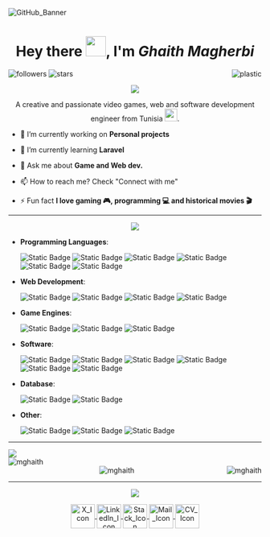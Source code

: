 ![GitHub_Banner](https://github.com/MGhaith/MGhaith/assets/57289554/0cef5fa3-087c-4d4b-93b1-c490267b190a)

<h1 align="center">Hey there <img src="https://github.com/MGhaith/MGhaith/assets/57289554/2dd38071-5622-4252-bc74-dfc667447ee9" width="40px" height="40px"/>, I'm <i>Ghaith Magherbi</i></h1>

![followers](https://img.shields.io/github/followers/mghaith?style=social)
![stars](https://img.shields.io/github/stars/mghaith?style=social)
<img align="right" src="https://komarev.com/ghpvc/?username=mghaith&label=Profile Views&color=1b1b32&style=flat" alt="plastic" />


<div>
  
<p align="center"><img src="https://github.com/MGhaith/MGhaith/assets/57289554/ce9b0520-9c69-47d9-9f9b-c7980f91961b"/></p>

<p align="center">A creative and passionate video games, web and software development engineer from Tunisia <img padding_top="10px" height="25px" width="25px" src="https://github.com/MGhaith/MGhaith/assets/57289554/dea229d7-baac-4947-b870-01fefb058920"/>.</p>

- 🔭 I’m currently working on **Personal projects**

- 🌱 I’m currently learning **Laravel**
  
- 💬 Ask me about **Game and Web dev.**

- 📫 How to reach me? Check "Connect with me"

- ⚡ Fun fact **I love gaming 🎮, programming 💻 and historical movies 🎬**
  
</div>

------

<p align="center"><img src="https://github.com/MGhaith/MGhaith/assets/57289554/8c62647a-6c1f-4fca-81f0-ba98e47a1d8d"/></p>
 <p>
   
   - **Programming Languages**:
     
     ![Static Badge](https://img.shields.io/badge/C-%23A8B9CC?style=for-the-badge&logo=c&logoColor=ivory)
     ![Static Badge](https://img.shields.io/badge/C%2B%2B-%2300599C?style=for-the-badge&logo=C%2B%2B&logoColor=ivory)
     ![Static Badge](https://img.shields.io/badge/C%23-%23512BD4?style=for-the-badge&logo=csharp&logoColor=ivory)
     ![Static Badge](https://img.shields.io/badge/Python-%233776AB?style=for-the-badge&logo=python&logoColor=ivory)
     ![Static Badge](https://img.shields.io/badge/PHP-%23777BB4?style=for-the-badge&logo=php&logoColor=ivory)
     ![Static Badge](https://img.shields.io/badge/JavaScript-%23F7DF1E?style=for-the-badge&logo=javascript&logoColor=black)

   - **Web Development**:
     
     ![Static Badge](https://img.shields.io/badge/Laravel-%23FF2D20?style=for-the-badge&logo=laravel&logoColor=black)
     ![Static Badge](https://img.shields.io/badge/Angular-%23DD0031?style=for-the-badge&logo=angular&logoColor=black)
     ![Static Badge](https://img.shields.io/badge/HTML-%23E34F26?style=for-the-badge&logo=html5&logoColor=black)
     ![Static Badge](https://img.shields.io/badge/CSS-%231572B6?style=for-the-badge&logo=css3&logoColor=black)

   -  **Game Engines**:
     
      ![Static Badge](https://img.shields.io/badge/Unity-%23000000?style=for-the-badge&logo=unity&logoColor=ivory)
      ![Static Badge](https://img.shields.io/badge/Unreal%20Engine-%230E1128?style=for-the-badge&logo=unrealengine&logoColor=ivory)
      ![Static Badge](https://img.shields.io/badge/Godot-%23478CBF?style=for-the-badge&logo=godotengine&logoColor=ivory)

  -  **Software**:

     ![Static Badge](https://img.shields.io/badge/Blender-%23E87D0D?style=for-the-badge&logo=blender&logoColor=black)
     ![Static Badge](https://img.shields.io/badge/Adobe%20Photoshop-%2331A8FF?style=for-the-badge&logo=adobephotoshop&logoColor=black)
     ![Static Badge](https://img.shields.io/badge/Adobe%20Illustrator-%23FF9A00?style=for-the-badge&logo=adobeillustrator&logoColor=black)
     ![Static Badge](https://img.shields.io/badge/Postman-%23FF6C37?style=for-the-badge&logo=postman&logoColor=black)
     ![Static Badge](https://img.shields.io/badge/XAMPP-%23FB7A24?style=for-the-badge&logo=xampp&logoColor=black)
     ![Static Badge](https://img.shields.io/badge/Perforce-%23404040?style=for-the-badge&logo=perforce&logoColor=ivory)

  -  **Database**:

     ![Static Badge](https://img.shields.io/badge/MySQL-%234479A1?style=for-the-badge&logo=mysql&logoColor=black)
     ![Static Badge](https://img.shields.io/badge/Oracle-%23F80000?style=for-the-badge&logo=oracle&logoColor=black)
    
  -  **Other**:

     ![Static Badge](https://img.shields.io/badge/Linux-%23FCC624?style=for-the-badge&logo=linux&logoColor=black)
     ![Static Badge](https://img.shields.io/badge/Git-%23F05032?style=for-the-badge&logo=git&logoColor=black)
     ![Static Badge](https://img.shields.io/badge/GitHub-%23181717?style=for-the-badge&logo=github&logoColor=ivory)
 </p>
 
------
<p>
<div>
<img align="center" src="https://github.com/MGhaith/MGhaith/assets/57289554/0c43f729-836a-4634-9790-84d840ecb257">
  <br>
<div align="center">
  <img align="left" src="https://github-readme-stats.vercel.app/api/top-langs?username=mghaith&show_icons=true&locale=en&layout=compact&theme=tokyonight" alt="mghaith" />
</div>  
  <br>
<div align="center">
  
  <img align="right" src="https://github-readme-stats.vercel.app/api?username=mghaith&show_icons=true&locale=en&theme=tokyonight" alt="mghaith" /> 

  <img align="center" src="https://github-readme-streak-stats.herokuapp.com/?user=mghaith&theme=tokyonight" alt="mghaith" />

</div>

</div>

</p>

------


<div align="center">
<img src="https://github.com/MGhaith/MGhaith/assets/57289554/1d8a9cf7-f7f6-4e5d-ba96-009d7cfd41d1"/>
  
<p width="400" 
     height="500">
<a href="https://twitter.com/retr0_tn" target="_blank">
  <img align="center" src="https://img.icons8.com/?size=96&id=8HtzWaaC5y60&format=png" alt="X_Icon" height="48" width="48" />
</a>
  
<a href="https://linkedin.com/in/ghaith-magherbi" target="_blank"> 
  <img align="center" src="https://img.icons8.com/?size=96&id=DYoTRhf8VVC1&format=png"  alt="LinkedIn_Icon" height="48" width="48" />
</a>

<a href="https://stackoverflow.com/users/15550099/retr0" target="_blank"> 
  <img align="center" src="https://img.icons8.com/?size=96&id=13955&format=png"  alt="Stack_Icon" height="48" width="48" />
</a>

<a href="https://mail.google.com/mail/?view=cm&fs=1&to=ghaith.magherbi@esprit.tn&su=Saying%20Hi.&body=Hey%20Ghaith," target="_blank" rel="noopener"> 
  <img align="center" src="https://img.icons8.com/?size=96&id=RUVBnu6Mciid&format=png"  alt="Mail_Icon" height="48" width="48" />
</a>

<a href="https://drive.google.com/uc?export=download&id=1JElF3v3VqoNcVbRE7qF_DHqmbskd5_mO" target="_blank"> 
  <img align="center" src="https://img.icons8.com/?size=96&id=bskQEfQJvdO4&format=png"  alt="CV_Icon" height="48" width="48" />
</a>

</p>
</div>
